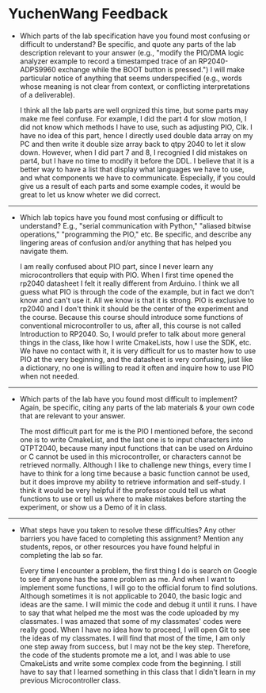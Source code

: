 # YuchenWang Feedback

- Which parts of the lab specification have you found most confusing or difficult to understand? Be specific, and quote any parts of the lab description relevant to your answer (e.g., "modify the PIO/DMA logic analyzer example to record a timestamped trace of an RP2040-ADPS9960 exchange while the BOOT button is pressed.") I will make particular notice of anything that seems underspecified (e.g., words whose meaning is not clear from context, or conflicting interpretations of a deliverable).

  I think all the lab parts are well orgnized this time, but some parts may make me feel confuse. For example, I did the part 4 for slow motion, I did not know which methods I have to use, such as adjusting PIO, Clk. I have no idea of this part, hence I directly used double data array on my PC and then write it double size array back to qtpy 2040 to let it slow down. However, when I did part 7 and 8, I recognied I did mistakes on part4, but I have no time to modify it before the DDL. I believe that it is a better way to have a list that display what languages we have to use, and what components we have to communicate. Especially, if you could give us a result of each parts and some example codes, it would be great to let us know wheter we did correct.

---

- Which lab topics have you found most confusing or difficult to understand? E.g., "serial communication with Python," "aliased bitwise operations," "programming the PIO," etc. Be specific, and describe any lingering areas of confusion and/or anything that has helped you navigate them.

  I am really confused about PIO part, since I never learn any microcontrollers that equip with PIO. When I first time opened the rp2040 datasheet I felt it really different from Arduino. I think we all guess what PIO is through the code of the example, but in fact we don't know and can't use it. All we know is that it is strong. PIO is exclusive to rp2040 and I don't think it should be the center of the experiment and the course. Because this course should introduce some functions of conventional microcontroller to us, after all, this course is not called Introduction to RP2040. So, I would prefer to talk about more general things in the class, like how I write CmakeLists, how I use the SDK, etc. We have no contact with it, it is very difficult for us to master how to use PIO at the very beginning, and the datasheet is very confusing, just like a dictionary, no one is willing to read it often and inquire how to use PIO when not needed.

---

- Which parts of the lab have you found most difficult to implement? Again, be specific, citing any parts of the lab materials & your own code that are relevant to your answer.

  The most difficult part for me is the PIO I mentioned before, the second one is to write CmakeList, and the last one is to input characters into QTPT2040, because many input functions that can be used on Arduino or C cannot be used in this microcontroller, or characters cannot be retrieved normally. Although I like to challenge new things, every time I have to think for a long time because a basic function cannot be used, but it does improve my ability to retrieve information and self-study. I think it would be very helpful if the professor could tell us what functions to use or tell us where to make mistakes before starting the experiment, or show us a Demo of it in class.

---

- What steps have you taken to resolve these difficulties? Any other barriers you have faced to completing this assignment? Mention any students, repos, or other resources you have found helpful in completing the lab so far.

  Every time I encounter a problem, the first thing I do is search on Google to see if anyone has the same problem as me. And when I want to implement some functions, I will go to the official forum to find solutions. Although sometimes it is not applicable to 2040, the basic logic and ideas are the same. I will mimic the code and debug it until it runs. I have to say that what helped me the most was the code uploaded by my classmates. I was amazed that some of my classmates' codes were really good. When I have no idea how to proceed, I will open Git to see the ideas of my classmates. I will find that most of the time, I am only one step away from success, but I may not be the key step. Therefore, the code of the students promote me a lot, and I was able to use CmakeLists and write some complex code from the beginning. I still have to say that I learned something in this class that I didn't learn in my previous Microcontroller class.
